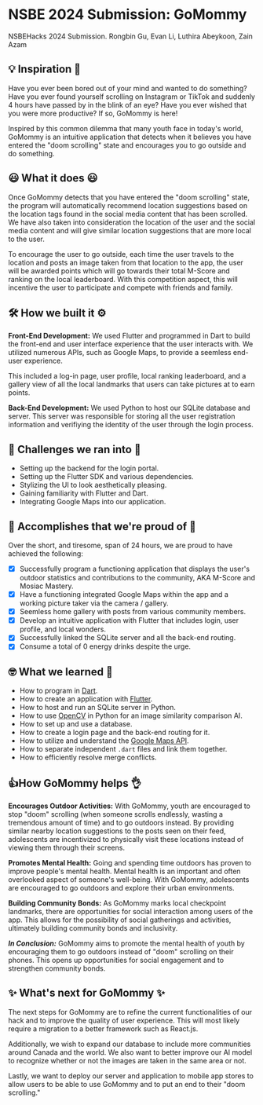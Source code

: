 # NSBE 2024 Submission: GoMommy

NSBEHacks 2024 Submission. Rongbin Gu, Evan Li, Luthira Abeykoon, Zain Azam

## 💡 Inspiration 🌟

Have you ever been bored out of your mind and wanted to do something? Have you ever found yourself scrolling on Instagram or TikTok and suddenly 4 hours have passed by in the blink of an eye? Have you ever wished that you were more productive? If so, GoMommy is here!

Inspired by this common dilemma that many youth face in today's world, GoMommy is an intuitive application that detects when it believes you have entered the "doom scrolling" state and encourages you to go outside and do something.

## 😃 What it does 😃

Once GoMommy detects that you have entered the "doom scrolling" state, the program will automatically recommend location suggestions based on the location tags found in the social media content that has been scrolled. We have also taken into consideration the location of the user and the social media content and will give similar location suggestions that are more local to the user.

To encourage the user to go outside, each time the user travels to the location and posts an image taken from that location to the app, the user will be awarded points which will go towards their total M-Score and ranking on the local leaderboard. With this competition aspect, this will incentive the user to participate and compete with friends and family.

## 🛠️ How we built it ⚙️

**Front-End Development:** We used Flutter and programmed in Dart to build the front-end and user interface experience that the user interacts with. We utilized numerous APIs, such as Google Maps, to provide a seemless end-user experience.

This included a log-in page, user profile, local ranking leaderboard, and a gallery view of all the local landmarks that users can take pictures at to earn points.

**Back-End Development:** We used Python to host our SQLite database and server. This server was responsible for storing all the user registration information and verifiying the identity of the user through the login process.

## 🚧 Challenges we ran into 🚨

- Setting up the backend for the login portal.
- Setting up the Flutter SDK and various dependencies.
- Stylizing the UI to look aesthetically pleasing.
- Gaining familiarity with Flutter and Dart.
- Integrating Google Maps into our application.

## 🎉 Accomplishes that we're proud of 🎉

Over the short, and tiresome, span of 24 hours, we are proud to have achieved the following:

* [X] Successfully program a functioning application that displays the user's outdoor statistics and contributions to the community, AKA M-Score and Mosiac Mastery.
* [X] Have a functioning integrated Google Maps within the app and a working picture taker via the camera / gallery.
* [X] Seemless home gallery with posts from various community members.
* [X] Develop an intuitive application with Flutter that includes login, user profile, and local wonders.
* [X] Successfully linked the SQLite server and all the back-end routing.
* [X] Consume a total of 0 energy drinks despite the urge.

## 🤓 What we learned 🙌

- How to program in [Dart](https://dart.dev/).
- How to create an application with [Flutter](https://docs.flutter.dev/).
- How to host and run an SQLite server in Python.
- How to use [OpenCV](https://opencv.org/) in Python for an image similarity comparison AI.
- How to set up and use a database.
- How to create a login page and the back-end routing for it.
- How to utilize and understand the [Google Maps API](https://developers.google.com/maps/documentation).
- How to separate independent `.dart` files and link them together.
- How to efficiently resolve merge conflicts.

## 👍How GoMommy helps 👌

**Encourages Outdoor Activities:** With GoMommy, youth are encouraged to stop "doom" scrolling (when someone scrolls endlessly, wasting a tremendous amount of time) and to go outdoors instead. By providing similar nearby location suggestions to the posts seen on their feed, adolescents are incentivized to physically visit these locations instead of viewing them through their screens.

**Promotes Mental Health:** Going and spending time outdoors has proven to improve people's mental health. Mental health is an important and often overlooked aspect of someone's well-being. With GoMommy, adolescents are encouraged to go outdoors and explore their urban environments.

**Building Community Bonds:** As GoMommy marks local checkpoint landmarks, there are opportunities for social interaction among users of the app. This allows for the possibility of social gatherings and activities, ultimately building community bonds and inclusivity.

***In Conclusion:*** GoMommy aims to promote the mental health of youth by encouraging them to go outdoors instead of "doom" scrolling on their phones. This opens up opportunities for social engagement and to strengthen community bonds.

## ✨ What's next for GoMommy ✨

The next steps for GoMommy are to refine the current functionalities of our hack and to improve the quality of user experience. This will most likely require a migration to a better framework such as React.js.

Additionally, we wish to expand our database to include more communities around Canada and the world. We also want to better improve our AI model to recognize whether or not the images are taken in the same area or not.

Lastly, we want to deploy our server and application to mobile app stores to allow users to be able to use GoMommy and to put an end to their "doom scrolling."
